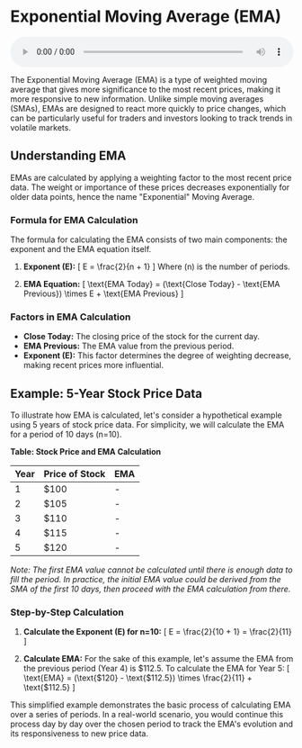 # Exponential Moving Average (EMA)

<audio controls style="width: 100%;">
  <source src="../../../../../audio/4th_sem/SAPM/Unit-4 Security Analysis/4.h Exponential Moving Average Analysis.mp3" type="audio/mpeg">
  Your browser does not support the audio element.
</audio>


The Exponential Moving Average (EMA) is a type of weighted moving average that gives more significance to the most recent prices, making it more responsive to new information. Unlike simple moving averages (SMAs), EMAs are designed to react more quickly to price changes, which can be particularly useful for traders and investors looking to track trends in volatile markets.

## Understanding EMA

EMAs are calculated by applying a weighting factor to the most recent price data. The weight or importance of these prices decreases exponentially for older data points, hence the name "Exponential" Moving Average.

### Formula for EMA Calculation

The formula for calculating the EMA consists of two main components: the exponent and the EMA equation itself.

1. **Exponent (E):**
   \[ E = \frac{2}{n + 1} \]
   Where \(n\) is the number of periods.

2. **EMA Equation:**
   \[ \text{EMA Today} = (\text{Close Today} - \text{EMA Previous}) \times E + \text{EMA Previous} \]

### Factors in EMA Calculation

- **Close Today:** The closing price of the stock for the current day.
- **EMA Previous:** The EMA value from the previous period.
- **Exponent (E):** This factor determines the degree of weighting decrease, making recent prices more influential.

## Example: 5-Year Stock Price Data

To illustrate how EMA is calculated, let's consider a hypothetical example using 5 years of stock price data. For simplicity, we will calculate the EMA for a period of 10 days (n=10).

**Table: Stock Price and EMA Calculation**

| Year | Price of Stock | EMA |
|------|----------------|-----|
| 1    | $100           | -   |
| 2    | $105           | -   |
| 3    | $110           | -   |
| 4    | $115           | -   |
| 5    | $120           | -   |

*Note: The first EMA value cannot be calculated until there is enough data to fill the period. In practice, the initial EMA value could be derived from the SMA of the first 10 days, then proceed with the EMA calculation from there.*

### Step-by-Step Calculation

1. **Calculate the Exponent (E) for n=10:**
   \[ E = \frac{2}{10 + 1} = \frac{2}{11} \]

2. **Calculate EMA:**
   For the sake of this example, let's assume the EMA from the previous period (Year 4) is $112.5. To calculate the EMA for Year 5:
   \[ \text{EMA} = (\text{\$120} - \text{\$112.5}) \times \frac{2}{11} + \text{\$112.5} \]

This simplified example demonstrates the basic process of calculating EMA over a series of periods. In a real-world scenario, you would continue this process day by day over the chosen period to track the EMA's evolution and its responsiveness to new price data.
